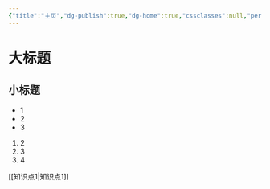 ```yaml
---
{"title":"主页","dg-publish":true,"dg-home":true,"cssclasses":null,"permalink":"////","tags":["gardenEntry"],"dgPassFrontmatter":true,"noteIcon":""}
---
```


# 大标题


## 小标题
- 1
- 2
- 3

1. 2
2. 3
3. 4

[[知识点1\|知识点1]]
